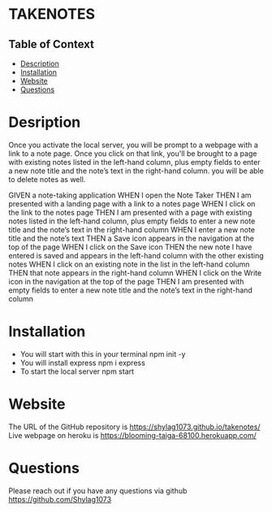 # TAKENOTES 



## Table of Context 

* [Description](#description)
* [Installation](#installation)
* [Website](#website)
* [Questions](#questions)


# Desription 
Once you activate the local server, you will be prompt to a webpage with a link to a note page. Once you click on that link, you'll be brought to a page with existing notes listed in the left-hand column, plus empty fields to enter a new note title and the note’s text in the right-hand column. you will be able to delete notes as well. 


GIVEN a note-taking application
WHEN I open the Note Taker
THEN I am presented with a landing page with a link to a notes page
WHEN I click on the link to the notes page
THEN I am presented with a page with existing notes listed in the left-hand column, plus empty fields to enter a new note title and the note’s text in the right-hand column
WHEN I enter a new note title and the note’s text
THEN a Save icon appears in the navigation at the top of the page
WHEN I click on the Save icon
THEN the new note I have entered is saved and appears in the left-hand column with the other existing notes
WHEN I click on an existing note in the list in the left-hand column
THEN that note appears in the right-hand column
WHEN I click on the Write icon in the navigation at the top of the page
THEN I am presented with empty fields to enter a new note title and the note’s text in the right-hand column

# Installation 

- You will start with this in your terminal
npm init -y
- You will install express
npm i express
- To start the local server 
npm start 


# Website 

The URL of the GitHub repository is https://shylag1073.github.io/takenotes/ 
Live webpage on heroku is https://blooming-taiga-68100.herokuapp.com/

# Questions 

Please reach out if you have any questions via github https://github.com/Shylag1073

